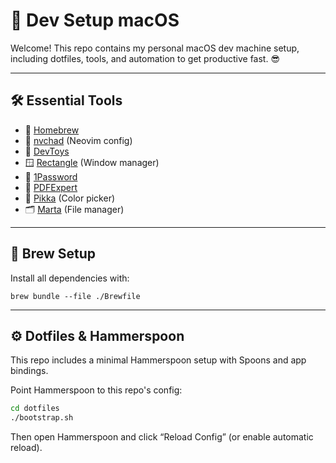 # 🍏 Dev Setup macOS

Welcome! This repo contains my personal macOS dev machine setup, including dotfiles, tools, and automation to get productive fast. 😎

---

## 🛠️ Essential Tools

- 🍺 [Homebrew](https://brew.sh/)
- 📝 [nvchad](https://nvchad.com/) (Neovim config)
- 🧰 [DevToys](https://github.com/ObuchiYuki/DevToysMac.com/)
- 🪟 [Rectangle](https://rectangleapp.com/) (Window manager)
- 🔐 [1Password](https://1password.com/)
- 📄 [PDFExpert](https://pdfexpert.com/)
- 🎨 [Pikka](https://www.pikka.app/) (Color picker)
- 🗂️ [Marta](https://marta.sh/) (File manager)

---

## 🍺 Brew Setup

Install all dependencies with:

```
brew bundle --file ./Brewfile
```

---

## ⚙️ Dotfiles & Hammerspoon

This repo includes a minimal Hammerspoon setup with Spoons and app bindings.

Point Hammerspoon to this repo's config:

```bash
cd dotfiles
./bootstrap.sh
```

Then open Hammerspoon and click “Reload Config” (or enable automatic reload).
